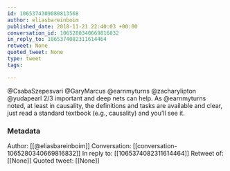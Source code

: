 ```yaml
---
id: 1065374309080813568
author: eliasbareinboim
published_date: 2018-11-21 22:40:03 +00:00
conversation_id: 1065280340669816832
in_reply_to: 1065374082311614464
retweet: None
quoted_tweet: None
type: tweet
tags:

---
```


@CsabaSzepesvari @GaryMarcus @earnmyturns @zacharylipton @yudapearl 2/3 important and deep nets can help. As @earnmyturns
noted, at least in causality, the definitions and tasks are available and clear, just read a standard textbook (e.g., causality) and you’ll see it.

### Metadata

Author: [[@eliasbareinboim]]
Conversation: [[conversation-1065280340669816832]]
In reply to: [[1065374082311614464]]
Retweet of: [[None]]
Quoted tweet: [[None]]
